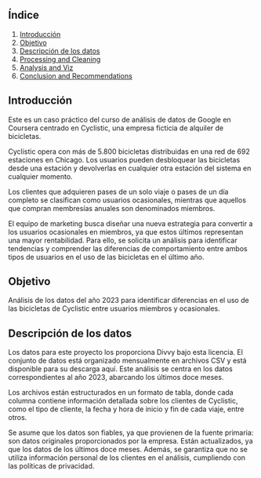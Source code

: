 
## Índice

1. [Introducción](README.md#introducción)
2. [Objetivo](README.md#objetivo)
3. [Descripción de los datos](README.md#descripción-de-los-datos)
4. [Processing and Cleaning](README.md#processing-and-cleaning)
5. [Analysis and Viz](README.md#analysis-and-viz)
6. [Conclusion and Recommendations](README.md#conclusions)

## Introducción 
Este es un caso práctico del curso de análisis de datos de Google en Coursera centrado en Cyclistic, una empresa ficticia de alquiler de bicicletas. 

Cyclistic opera con más de 5.800 bicicletas distribuidas en una red de 692 estaciones en Chicago. Los usuarios pueden desbloquear las bicicletas desde una estación y devolverlas en cualquier otra estación del sistema en cualquier momento.

Los clientes que adquieren pases de un solo viaje o pases de un día completo se clasifican como usuarios ocasionales, mientras que aquellos que compran membresías anuales son denominados miembros.

El equipo de marketing busca diseñar una nueva estrategia para convertir a los usuarios ocasionales en miembros, ya que estos últimos representan una mayor rentabilidad. Para ello, se solicita un análisis para identificar tendencias y comprender las diferencias de comportamiento entre ambos tipos de usuarios en el uso de las bicicletas en el último año.

## Objetivo 
Análisis de los datos del año 2023 para identificar diferencias en el uso de las bicicletas de Cyclistic entre usuarios miembros y ocasionales.

## Descripción de los datos 
Los datos para este proyecto los proporciona Divvy bajo esta licencia. El conjunto de datos está organizado mensualmente en archivos CSV y está disponible para su descarga aquí. Este análisis se centra en los datos correspondientes al año 2023, abarcando los últimos doce meses.

Los archivos están estructurados en un formato de tabla, donde cada columna contiene información detallada sobre los clientes de Cyclistic, como el tipo de cliente, la fecha y hora de inicio y fin de cada viaje, entre otros.

Se asume que los datos son fiables, ya que provienen de la fuente primaria: son datos originales proporcionados por la empresa. Están actualizados, ya que los datos de los últimos doce meses. Además, se garantiza que no se utiliza información personal de los clientes en el análisis, cumpliendo con las políticas de privacidad.

